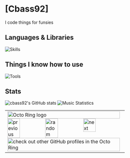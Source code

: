 # [Cbass92]
I code things for funsies                                      
## Languages & Libraries
![Skills](https://go-skill-icons.vercel.app/api/icons?i=html,js,ts,nodejs,expressjs,python,flask,css,bulma,regex,discordbots&titles=true)
## Things I know how to use
![Tools](https://go-skill-icons.vercel.app/api/icons?i=cloudflare,git,github,debian,ubuntu,astro,raspberrypi,nginx,caddy,postman&titles=true)
## Stats
![cbass92's GitHub stats](https://github-readme-stats.vercel.app/api?username=sebastian-92&theme=tokyonight&show_icons=true)
![Music Statistics](https://lastly.nisarga.me/api/overall?username=cbass9238&period=6months)

<table><tbody><tr><td><a href="https://octo-ring.com/"><img src="https://octo-ring.com/static/img/widget/top.png" width="99%" alt="Octo Ring logo" align="top"></a><br><a href="https://octo-ring.com/p/sebastian-92/prev"><img src="https://octo-ring.com/static/img/widget/prev.png" width="33%" alt="previous" align="top" title="previous profile"></a><a href="https://octo-ring.com/p/sebastian-92/random"><img src="https://octo-ring.com/static/img/widget/random.png" width="33%" alt="random" align="top" title="random profile"></a><a href="https://octo-ring.com/p/sebastian-92/next"><img src="https://octo-ring.com/static/img/widget/next.png" width="33%" alt="next" align="top" title="next profile"></a><br><a href="https://octo-ring.com/"><img src="https://octo-ring.com/static/img/widget/bottom.png" width="99%" alt="check out other GitHub profiles in the Octo Ring" align="top"></a></td></tr></tbody></table>
